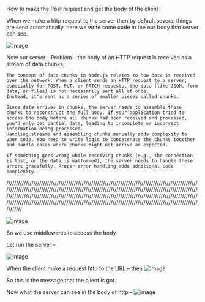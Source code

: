 How to make the Post request and get the body of the client

When we make a http request to the server then by default several things are send automatically.
here we write some code in the our body that server can see.

![image](https://github.com/user-attachments/assets/7d0dedf2-ba35-4684-bfdd-4d90ec5c61a4)


Now our server  -
Problem – 
 	the body of an HTTP request is received as a stream of data chunks.
  
 	The concept of data chunks in Node.js relates to how data is received over the network. When a client sends an HTTP request to a server, especially for POST, PUT, or PATCH requests, the data (like JSON, form data, or files) is not necessarily sent all at once.
 	Instead, it's sent as a series of smaller pieces called chunks.
  
 	Since data arrives in chunks, the server needs to assemble these chunks to reconstruct the full body. If your application tried to access the body before all chunks had been received and processed, you'd only get partial data, leading to incomplete or incorrect information being processed.
 	Handling streams and assembling chunks manually adds complexity to your code. You need to write logic to concatenate the chunks together and handle cases where chunks might not arrive as expected.
  
 	If something goes wrong while receiving chunks (e.g., the connection is lost, or the data is malformed), the server needs to handle these errors gracefully. Proper error handling adds additional code complexity.



////////////////////////////////////////////////////////////////////////////////////////////////////////////////////////////////////////////////////////////////////////////////////////////////////////////////////////////////////////////////////////////////////////////////////////////////////////////////////////////////////////////////////////////////////////////////////////////////////////////////////


![image](https://github.com/user-attachments/assets/3dc9f40d-2d81-401d-8a92-c7edb3e85e2f)

So we use middlewares to access the body 









Let run the server – 


![image](https://github.com/user-attachments/assets/2a9a2eb5-0179-42fa-932d-cac6900a7e5e)




When the client make a request http to the URL – then
![image](https://github.com/user-attachments/assets/d565124d-aa0b-468a-9ae9-48ddfadf40ac)


So this is the message that the client is got.



Now what the server can see in the body of http – 
![image](https://github.com/user-attachments/assets/2a4b0d3a-2a77-470d-b92e-542e2712be6f)








